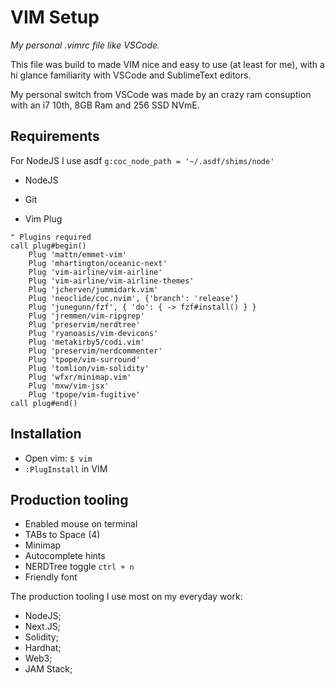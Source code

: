 # VIM Setup

_My personal .vimrc file like VSCode._

This file was build to made VIM nice and easy to use (at least for me), with a hi glance familiarity with VSCode and SublimeText editors.

My personal switch from VSCode was made by an crazy ram consuption with an i7 10th, 8GB Ram and 256 SSD NVmE.

## Requirements

For NodeJS I use asdf ```g:coc_node_path = '~/.asdf/shims/node'```
* NodeJS
* Git

* Vim Plug

```
" Plugins required
call plug#begin()
    Plug 'mattn/emmet-vim'
    Plug 'mhartington/oceanic-next'
    Plug 'vim-airline/vim-airline'
    Plug 'vim-airline/vim-airline-themes'
    Plug 'jcherven/jummidark.vim'
    Plug 'neoclide/coc.nvim', {'branch': 'release'}
    Plug 'junegunn/fzf', { 'do': { -> fzf#install() } }
    Plug 'jremmen/vim-ripgrep'
    Plug 'preservim/nerdtree'
    Plug 'ryanoasis/vim-devicons'
    Plug 'metakirby5/codi.vim'
    Plug 'preservim/nerdcommenter'
    Plug 'tpope/vim-surround'
    Plug 'tomlion/vim-solidity'
    Plug 'wfxr/minimap.vim'
    Plug 'mxw/vim-jsx'
    Plug 'tpope/vim-fugitive'
call plug#end()
``` 
## Installation

* Open vim: ```$ vim``` 
* ```:PlugInstall``` in VIM 

## Production tooling

* Enabled mouse on terminal
* TABs to Space (4)
* Minimap
* Autocomplete hints
* NERDTree toggle ```ctrl + n```
* Friendly font 

The production tooling I use most on my everyday work:

* NodeJS;
* Next.JS;
* Solidity;
* Hardhat;
* Web3;
* JAM Stack;


